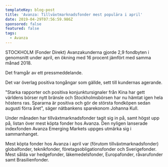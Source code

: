 ```yaml
---
templateKey: blog-post
title: 'Avanza: Tillväxtmarknadsfonder mest populära i april'
date: 2019-04-29T07:56:59.986Z
sponsored: false
featured: false
tags:
  - Avanza
---
```

STOCKHOLM (Fonder Direkt) Avanzakunderna gjorde 2,9 fondbyten i genomsnitt under april, en ökning med 16 procent jämfört med samma månad 2018.



Det framgår av ett pressmeddelande.



Det var överlag positiva tongångar som gällde, sett till kundernas agerande.



"Starka rapporter och positiva konjunktursignaler från Kina har gett världens börser nytt bränsle och Stockholmsbörsen har nu hämtat igen hela höstens ras. Spararna är positiva och gör de största fondköpen sedan augusti förra året", säger nätbankens sparekonom Johanna Kull.



Under månaden har tillväxtmarknadsfonder tagit sig in på, samt högst upp på, listan över mest köpta fonder hos Avanza. Den nyligen lanserade indexfonden Avanza Emerging Markets uppges utmärka sig i sammanhanget.



Mest köpta fonder hos Avanza i april var (förutom tillväxtmarknadsfonder) globalfonder, teknikfonder, företagsobligationsfonder och Sverigefonder. Mest sålda var hedgefonder, läkemedelsfonder, Europafonder, råvarufonder samt Brasilienfonder.
